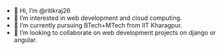 - 👋 Hi, I’m @ritikraj26
- 👀 I’m interested in web development and cloud computing.
- 🌱 I’m currently pursuing BTech+MTech from IIT Kharagpur.
- 💞️ I’m looking to collaborate on web development projects on django or angular.

<!---
ritikraj26/ritikraj26 is a ✨ special ✨ repository because its `README.md` (this file) appears on your GitHub profile.
You can click the Preview link to take a look at your changes.
--->
